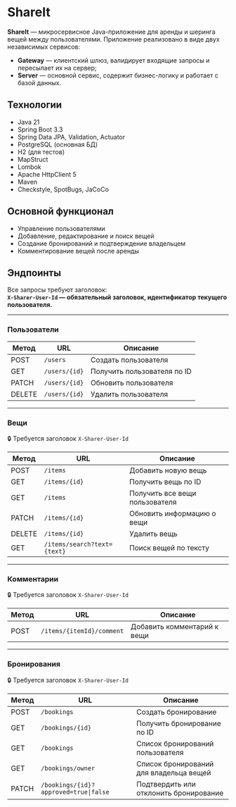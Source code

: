 # ShareIt

**ShareIt** — микросервисное Java-приложение для аренды и шеринга вещей между пользователями. Приложение реализовано в виде двух независимых сервисов:

- **Gateway** — клиентский шлюз, валидирует входящие запросы и пересылает их на сервер;
- **Server** — основной сервис, содержит бизнес-логику и работает с базой данных.

## Технологии

- Java 21  
- Spring Boot 3.3  
- Spring Data JPA, Validation, Actuator  
- PostgreSQL (основная БД)  
- H2 (для тестов)  
- MapStruct  
- Lombok  
- Apache HttpClient 5  
- Maven  
- Checkstyle, SpotBugs, JaCoCo

## Основной функционал

- Управление пользователями
- Добавление, редактирование и поиск вещей
- Создание бронирований и подтверждение владельцем
- Комментирование вещей после аренды

## Эндпоинты

Все запросы требуют заголовок:  
**`X-Sharer-User-Id` — обязательный заголовок, идентификатор текущего пользователя.**

---

### Пользователи  

| Метод | URL               | Описание                     |
|-------|-------------------|------------------------------|
| POST  | `/users`          | Создать пользователя        |
| GET   | `/users/{id}`     | Получить пользователя по ID |
| PATCH | `/users/{id}`     | Обновить пользователя       |
| DELETE| `/users/{id}`     | Удалить пользователя        |

---

### Вещи  
🔒 Требуется заголовок `X-Sharer-User-Id`

| Метод | URL                         | Описание                            |
|-------|-----------------------------|-------------------------------------|
| POST  | `/items`                    | Добавить новую вещь                 |
| GET   | `/items/{id}`               | Получить вещь по ID                |
| GET   | `/items`                    | Получить все вещи пользователя     |
| PATCH | `/items/{id}`               | Обновить информацию о вещи         |
| DELETE| `/items/{id}`               | Удалить вещь                       |
| GET   | `/items/search?text={text}` | Поиск вещей по тексту              |

---

### Комментарии  
🔒 Требуется заголовок `X-Sharer-User-Id`

| Метод | URL                         | Описание                      |
|-------|-----------------------------|-------------------------------|
| POST  | `/items/{itemId}/comment`   | Добавить комментарий к вещи   |

---

### Бронирования  
🔒 Требуется заголовок `X-Sharer-User-Id`

| Метод | URL                                    | Описание                                      |
|-------|----------------------------------------|-----------------------------------------------|
| POST  | `/bookings`                            | Создать бронирование                          |
| GET   | `/bookings/{id}`                       | Получить бронирование по ID                   |
| GET   | `/bookings`                            | Список бронирований пользователя              |
| GET   | `/bookings/owner`                      | Список бронирований для владельца вещей       |
| PATCH | `/bookings/{id}?approved=true\|false`  | Подтвердить или отклонить бронирование        |
